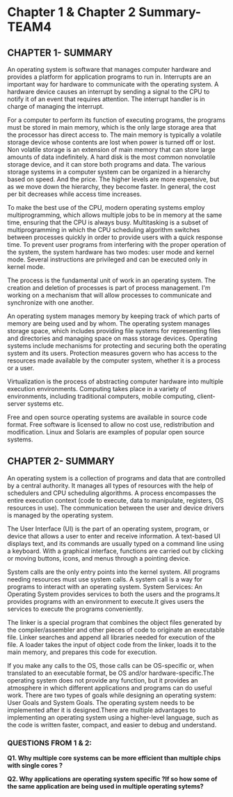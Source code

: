 # Chapter 1 &amp; Chapter 2 Summary-TEAM4

## CHAPTER 1- SUMMARY

An operating system is software that manages computer hardware and provides a platform for application programs to run in.
Interrupts are an important way for hardware to communicate with the operating system. A hardware device causes an interrupt by sending a signal to the CPU to notify it of an event that requires attention. The interrupt handler is in charge of managing the interrupt.

For a computer to perform its function of executing programs, the programs must be stored in main memory, which is the only large storage area that the processor has direct access to.
The main memory is typically a volatile storage device whose contents are lost when power is turned off or lost.
Non volatile storage is an extension of main memory that can store large amounts of data indefinitely.
A hard disk is the most common nonvolatile storage device, and it can store both programs and data.
The various storage systems in a computer system can be organized in a hierarchy based on speed. And the price. The higher levels are more expensive, but as we move down the hierarchy, they become faster. In general, the cost per bit decreases while access time increases.

To make the best use of the CPU, modern operating systems employ multiprogramming, which allows multiple jobs to be in memory at the same time, ensuring that the CPU is always busy.
Multitasking is a subset of multiprogramming in which the CPU scheduling algorithm switches between processes quickly in order to provide users with a quick response time.
To prevent user programs from interfering with the proper operation of the system, the system hardware has two modes: user mode and kernel mode. Several instructions are privileged and can be executed only in kernel mode.

The process is the fundamental unit of work in an operating system. The creation and deletion of processes is part of process management. I'm working on a mechanism that will allow processes to communicate and synchronize with one another.

An operating system manages memory by keeping track of which parts of memory are being used and by whom.
The operating system manages storage space, which includes providing file systems for representing files and directories and managing space on mass storage devices.
Operating systems include mechanisms for protecting and securing both the operating system and its users. Protection measures govern who has access to the resources made available by the computer system, whether it is a process or a user.

Virtualization is the process of abstracting computer hardware into multiple execution environments.
Computing takes place in a variety of environments, including traditional computers, mobile computing, client-server systems etc.

Free and open source operating systems are available in source code format. Free software is licensed to allow no cost use, redistribution and modification. Linux and Solaris are examples of popular open source systems.


## CHAPTER 2- SUMMARY

An operating system is a collection of programs and data that are controlled by a central authority. It manages all types of resources with the help of schedulers and CPU scheduling algorithms. A process encompasses the entire execution context (code to execute, data to manipulate, registers, OS resources in use). The communication between the user and device drivers is managed by the operating system.

The User Interface (UI) is the part of an operating system, program, or device that allows a user to enter and receive information. A text-based UI displays text, and its commands are usually typed on a command line using a keyboard. With a graphical interface, functions are carried out by clicking or moving buttons, icons, and menus through a pointing device.

System calls are the only entry points into the kernel system. All programs needing resources must use system calls. A system call is a way for programs to interact with an operating system.
System Services: 	An Operating System provides services to both the users and the programs.It provides programs with an environment to execute.It gives users the services to execute the programs conveniently.

The linker is a special program that combines the object files generated by the compiler/assembler and other pieces of code to originate an executable file. Linker searches and append all libraries needed for execution of the file. A loader takes the input of object code from the linker, loads it to the main memory, and prepares this code for execution.

If you make any calls to the OS, those calls can be OS-specific or, when translated to an executable format, be OS and/or hardware-specific.The operating system does not provide any function, but it provides an atmosphere in which different applications and programs can do useful work.
There are two types of goals while designing an operating system: User Goals and System Goals.
The operating system needs to be implemented after it is designed.There are multiple advantages to implementing an operating system using a higher-level language, such as the code is written faster, compact, and easier to debug and understand.

### QUESTIONS FROM 1 & 2:

**Q1. Why multiple core systems can be more efficient than multiple chips with single cores ?**

**Q2. Why applications are operating system specific ?If so how some of the same application are being used in multiple operating sytems?**
